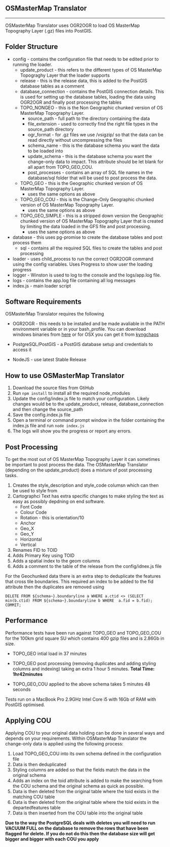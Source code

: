 OSMasterMap Translator
--------------------
--------------------

OSMasterMap Translator uses OGR2OGR to load OS MasterMap Topography Layer (.gz) files into PostGIS.


Folder Structure
----------------

* config - contains the configuration file that needs to be edited prior to running the loader.
    * update_product - this refers to the different types of OS MasterMap Topograghy Layer that the loader supports
    * release - this is the release data, this is added to the PostGIS database tables as a comment
    * database_connection - contains the PostGIS connection details. This is used for setting up the database tables, loading the data using OGR2OGR and finally post processing the tables
    * TOPO_NONGEO - this is the Non Geographic chunked version of OS MasterMap Topography Layer.
        * source_path - full path to the directory containing the data
        * file_extension - used to correctly find the right file types in the source_path directory
        * ogr_format - for .gz files we use /vsigzip/ so that the data can be read directly without uncompressing the files
        * schema_name - this is the database schema you want the data to be loaded into
        * update_schema - this is the database schema you want the change-only data to impact. This attribute should be let blank for all apart from TOPO_GEO_COU.
        * post_processes - contains an array of SQL file names in the database/sql folder that will be used to post process the data. 
    * TOPO_GEO - this is the Geographic chunked version of OS MasterMap Topography Layer.
        * uses the same options as above 
    * TOPO_GEO_COU - this is the Change-Only Geographic chunked version of OS MasterMap Topography Layer.
        * uses the same options as above 
    * TOPO_GEO_SIMPLE - this is a stripped down version the Geographic chunked version of OS MasterMap Topography Layer that is created by limiting the data loaded in the GFS file and post processing.
        * uses the same options as above 
* database - this uses pg-promise to create the database tables and post process them
    * sql - contains all the required SQL files to create the tables and post processing
* loader - uses child_process to run the correct OGR2OGR command using the config variables. Uses Progress to show user the loading progress
* logger - Winston is used to log to the console and the logs/app.log file. 
* logs - contains the app.log file containing all log messages
* index.js - main loader script

Software Requirements
----------------------

OSMasterMap Translator requires the following

* OGR2OGR - this needs to be installed and be made avaliable in the PATH environment variable or in your bash_profile. You can download windows binaries from [here](https://www.gisinternals.com/) or for OSX you can get it from [kyngchaos](http://www.kyngchaos.com/software/frameworks)

* PostgreSQL/PostGIS - a PostGIS database setup and credentials to access it

* NodeJS - use latest Stable Release 

How to use OSMasterMap Translator
-----------------------------------

1. Download the source files from GtiHub
2. Run ```npm install``` to install all the required node_modules
3. Update the config/index.js file to match your configuration. Likely changes would be to the update_product, release, database_connection and then change the source_path
4. Save the config.index.js file
5. Open a terminal or command prompt window in the folder containing the index.js file and run ```node index.js```
6. The logs will show you the progress or report any errors.

Post Processing
----------------

To get the most out of OS MasterMap Topography Layer it can sometimes be important to post process the data. The OSMasterMap Translator (depending on the update_product) does a mixture of post processing tasks.

1. Creates the style_description and style_code columsn which can then be used to style from
2. Cartographci Text has extra specific changes to make styling the text as easy as possibly depdning on end software.
    * Font Code
    * Colour Code
    * Rotation - this is orientation/10
    * Anchor
    * Geo_X
    * Geo_Y
    * Horizontal
    * Vertical
3. Renames FID to TOID
4. Adds Primary Key using TOID
5. Adds a spatial index to the geom columns
6. Adds a comment to the table of the release from the config/idnex.js file

For the Geochunked data there is an extra step to deduplicate the features that cross tile boundaries. This required an index to be added to the fid attribute then the duplicates are removed using 

```
DELETE FROM ${schema~}.boundaryline a WHERE a.ctid <> (SELECT min(b.ctid) FROM ${schema~}.boundaryline b WHERE  a.fid = b.fid);
COMMIT;
```

Performance
-----------

Performance tests have been run against TOPO_GEO and TOPO_GEO_COU for the 100km grid square SU which contains 400 gzip files and is 2.86Gb in size.

* TOPO_GEO intial load in 37 minutes 
* TOPO_GEO post processing (removing duplicates and adding styling columns and indexing) taking an extra 1 hour 5 minutes. 
**Total Time: 1hr42minutes**

* TOPO_GEO_COU applied to the above schema takes 5 minutes 48 seconds

Tests run on a MacBook Pro 2.9GHz Intel Core i5 with 16Gb of RAM with PostGIS optimised.

Applying COU
-------------

Applying COU to your original data holding can be done in several ways and depends on your requirements. Within OSMasterMap Translator the change-only data is applied using the following process:

1. Load TOPO_GEO_COU into its own schema defined in the configuration file
2. Data is then deduplicated
3. Styling columns are added so that the fields match the data in the original schema
4. Adds an index on the toid attribute is added to make the searching from the COU schema and the original schema as quick as possible.
5. Data is then deleted from the original table where the toid exists in the matching COU table
6. Data is then deleted from the original table where the toid exists in the departedfeatures table
7. Data is then inserted from the COU table into the original table

**Due to the way the PostgreSQL deals with deletes you will need to run VACUUM FULL on the database to remove the rows that have been flagged for delete. If you do not do this then the database size will get bigger and bigger with each COU you apply**







